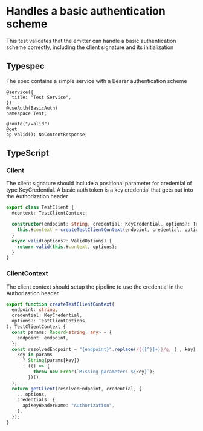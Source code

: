 # Handles a basic authentication scheme

This test validates that the emitter can handle a basic authentication scheme correctly, including the client signature and its initialization

## Typespec

The spec contains a simple service with a Bearer authentication scheme

```tsp
@service({
  title: "Test Service",
})
@useAuth(BasicAuth)
namespace Test;

@route("/valid")
@get
op valid(): NoContentResponse;
```

## TypeScript

### Client

The client signature should include a positional parameter for credential of type KeyCredential. A basic auth token is a key credential that gets put into the Authorization header

```ts src/testClient.ts class TestClient
export class TestClient {
  #context: TestClientContext;

  constructor(endpoint: string, credential: KeyCredential, options?: TestClientOptions) {
    this.#context = createTestClientContext(endpoint, credential, options);
  }
  async valid(options?: ValidOptions) {
    return valid(this.#context, options);
  }
}
```

### ClientContext

The client context should setup the pipeline to use the credential in the Authorization header.

```ts src/api/testClientContext.ts function createTestClientContext
export function createTestClientContext(
  endpoint: string,
  credential: KeyCredential,
  options?: TestClientOptions,
): TestClientContext {
  const params: Record<string, any> = {
    endpoint: endpoint,
  };
  const resolvedEndpoint = "{endpoint}".replace(/{([^}]+)}/g, (_, key) =>
    key in params
      ? String(params[key])
      : (() => {
          throw new Error(`Missing parameter: ${key}`);
        })(),
  );
  return getClient(resolvedEndpoint, credential, {
    ...options,
    credentials: {
      apiKeyHeaderName: "Authorization",
    },
  });
}
```
